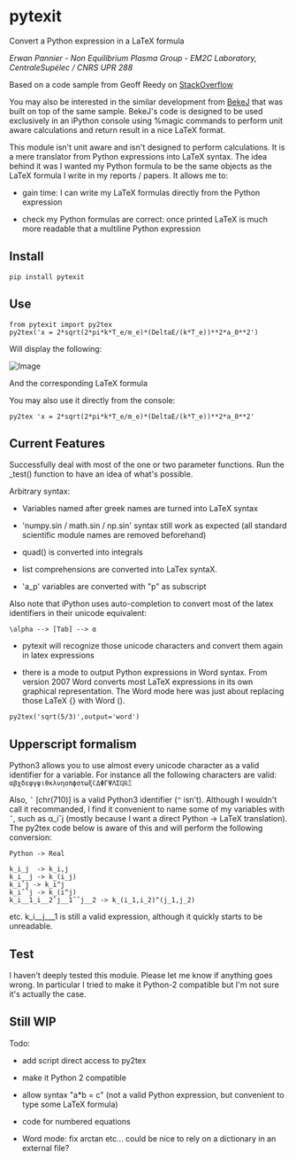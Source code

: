 # pytexit
    
Convert a Python expression in a LaTeX formula

*Erwan Pannier - Non Equilibrium Plasma Group - EM2C Laboratory, CentraleSupélec / CNRS UPR 288*

Based on a code sample from Geoff Reedy on [StackOverflow](http://stackoverflow.com/questions/3867028/converting-a-python-numeric-expression-to-latex
)

You may also be interested in the similar development from [BekeJ](
https://github.com/BekeJ/py2tex) that was built
on top of the same sample. 
BekeJ's code is designed to be used exclusively in an iPython console using 
%magic commands to perform unit aware calculations and return result in a nice
LaTeX format. 

This module isn't unit aware and isn't designed to perform calculations. It is 
a mere translator from Python expressions into LaTeX syntax. The idea behind it
was I wanted my Python formula to be the same objects as the LaTeX formula I 
write in my reports / papers. It allows me to:

- gain time: 
    I can write my LaTeX formulas directly from the Python expression
    
- check my Python formulas are correct:
    once printed LaTeX is much more readable that a multiline Python expression

## Install

```
pip install pytexit
```
    
## Use

```
from pytexit import py2tex
py2tex('x = 2*sqrt(2*pi*k*T_e/m_e)*(DeltaE/(k*T_e))**2*a_0**2')
```

Will display the following:

![Image](docs/output.png)

And the corresponding LaTeX formula

You may also use it directly from the console:

```
py2tex 'x = 2*sqrt(2*pi*k*T_e/m_e)*(DeltaE/(k*T_e))**2*a_0**2'
```

## Current Features

Successfully deal with most of the one or two parameter functions. Run the 
_test() function to have an idea of what's possible. 

Arbitrary syntax:

- Variables named after greek names are turned into LaTeX syntax

- 'numpy.sin / math.sin / np.sin' syntax still work as expected (all standard 
scientific module names are removed beforehand)

- quad() is converted into integrals

- list comprehensions are converted into LaTex syntaX. 

- 'a_p' variables are converted with "p" as subscript

Also note that iPython uses auto-completion to convert most of the latex 
identifiers in their unicode equivalent:

```
\alpha --> [Tab] --> α
```
    
- pytexit will recognize those unicode characters and convert them again in 
latex expressions

- there is a mode to output Python expressions in Word syntax. From version 2007
Word converts most LaTeX expressions in its own graphical representation. The 
Word mode here was just about replacing those LaTeX {} with Word ().

```    
py2tex('sqrt(5/3)',output='word')
```

## Upperscript formalism

Python3 allows you to use almost every unicode character as a valid identifier
for a variable. For instance all the following characters are valid: 
`αβχδεφγψιθκλνηοπϕστωξℂΔΦΓΨΛΣℚℝΞ`

Also, `ˆ` [chr(710)] is a valid Python3 identifier (`^` isn't). Although I 
wouldn't call it recommanded, I find it convenient to name some of my variables 
with `ˆ`, such as α_iˆj (mostly because I want a direct Python -> LaTeX 
translation). The py2tex code below is aware of this and will perform the 
following conversion:

```
Python -> Real

k_i_j  -> k_i,j
k_i__j -> k_(i_j) 
k_iˆj -> k_i^j
k_iˆˆj -> k_(i^j)
k_i__1_i__2ˆj__1ˆˆj__2 -> k_(i_1,i_2)^(j_1,j_2)
```
    
etc. k_i__j___1 is still a valid expression, although it quickly starts to be 
unreadable.


## Test

I haven't deeply tested this module. Please let me know if anything goes wrong.
In particular I tried to make it Python-2 compatible but I'm not sure it's 
actually the case. 


## Still WIP

Todo:

- add script direct access to py2tex

- make it Python 2 compatible

- allow syntax "a*b = c" (not a valid Python expression, but convenient to type
    some LaTeX formula)
- code for numbered equations
- Word mode: fix arctan etc... could be nice to rely on a dictionary in an 
    external file?
    